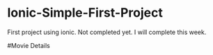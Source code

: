 # Ionic-Simple-First-Project

First project using ionic. Not completed yet.
I will complete this week.

#Movie Details

